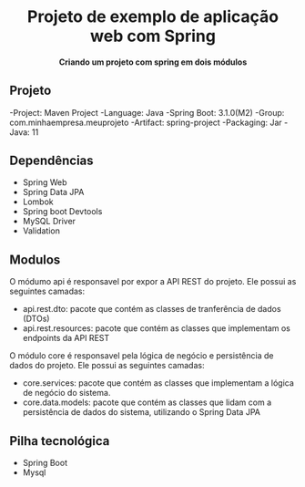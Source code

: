 <h1 align ="center">Projeto de exemplo de aplicação web com Spring</h1>
<h4 align="center">Criando um projeto com spring em dois módulos</h4>

## Projeto

-Project: Maven Project
-Language: Java
-Spring Boot: 3.1.0(M2)
-Group: com.minhaempresa.meuprojeto
-Artifact: spring-project
-Packaging: Jar
-Java: 11

## Dependências

- Spring Web 
- Spring Data JPA
- Lombok
- Spring boot Devtools
- MySQL Driver
- Validation

## Modulos

O módumo api é responsavel por expor a API REST do projeto. 
Ele possui as seguintes camadas:

-  api.rest.dto: pacote que contém as classes de tranferência de dados (DTOs)
-  api.rest.resources: pacote que contém as classes que implementam os endpoints da API REST

O módulo core é responsavel pela lógica de negócio e persistência de dados do projeto.
Ele possui as seguintes camadas:

- core.services: pacote que contém as classes que implementam a lógica de negócio do sistema.
- core.data.models: pacote que contém as classes que lidam com a persistência de dados do sistema, utilizando o Spring Data JPA

## Pilha tecnológica

- Spring Boot
- Mysql

